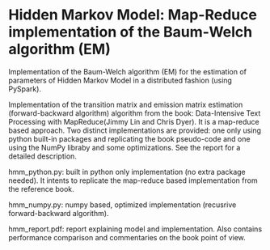 # Hidden Markov Model: Map-Reduce implementation of the Baum-Welch algorithm (EM)

Implementation of the Baum-Welch algorithm (EM) for the estimation of parameters of Hidden Markov Model in a distributed fashion (using PySpark).

Implementation of the transition matrix and emission matrix estimation (forward-backward algorithm) algorithm from the book: Data-Intensive Text Processing with MapReduce(Jimmy Lin and Chris Dyer). It is a map-reduce based approach. Two distinct implementations are provided: one only using python built-in packages and replicating the book pseudo-code and one using the NumPy libraby and some optimizations. See the report for a detailed description.

hmm_python.py: built in python only implementation (no extra package needed). It intents to replicate the map-reduce based implementation from the reference book.

hmm_numpy.py: numpy based, optimized implementation (recusrive forward-backward algorithm).

hmm_report.pdf: report explaining model and implementation. Also contains performance comparison and commentaries on the book point of view.

